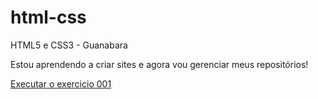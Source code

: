 # html-css
 HTML5 e CSS3 - Guanabara

Estou aprendendo a criar sites e agora vou gerenciar meus repositórios!

<a href="lauarnog.github.io/exercicios/html-css\exercicios\ex001">Executar o exercicio 001</a>